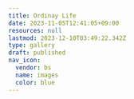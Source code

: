 ```yaml
---
title: Ordinay Life
date: 2023-11-05T12:41:05+09:00
resources: null
lastmod: 2023-12-10T03:49:22.342Z
type: gallery
draft: published
nav_icon:
  vendor: bs
  name: images
  color: blue
---
```

